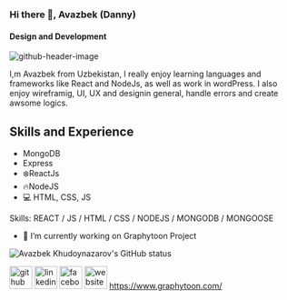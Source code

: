 ### Hi there 👋, Avazbek (Danny)

#### Design and Development

![github-header-image](https://github.com/Avazbek-Khudoynazarov/Avazbek-Khudoynazarov/assets/121384262/0e650362-4227-4d35-ae68-0ebadc49d8ab)

I,m Avazbek from Uzbekistan, I really enjoy learning languages and frameworks like React and NodeJs, as well as work in wordPress. I also enjoy wireframig, UI, UX and designin general, handle errors and create awsome logics.

## Skills and Experience

- MongoDB
- Express
- ❄️ReactJs
- 🔥NodeJS
- 💻 HTML, CSS, JS

Skills: REACT / JS / HTML / CSS / NODEJS / MONGODB / MONGOOSE

- 🔭 I’m currently working on Graphytoon Project

![Avazbek Khudoynazarov's GitHub status](https://github.com/Avazbek-Khudoynazarov)

[<img src='https://cdn.jsdelivr.net/npm/simple-icons@3.0.1/icons/github.svg' alt='github' height='40'>](https://github.com/Avazbek-Khudoynazarov) <img src='https://cdn.jsdelivr.net/npm/simple-icons@3.0.1/icons/linkedin.svg' alt='linkedin' height='40'> <img src='https://cdn.jsdelivr.net/npm/simple-icons@3.0.1/icons/facebook.svg' alt='facebook' height='40'> <img src='https://cdn.jsdelivr.net/npm/simple-icons@3.0.1/icons/icloud.svg' alt='website' height='40'> https://www.graphytoon.com/
